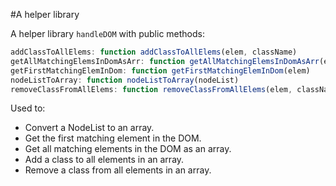 #A helper library

A helper library `handleDOM` with public methods:

```javascript
addClassToAllElems: function addClassToAllElems(elem, className)
getAllMatchingElemsInDomAsArr: function getAllMatchingElemsInDomAsArr(elem)​
getFirstMatchingElemInDom: function getFirstMatchingElemInDom(elem)​
nodeListToArray: function nodeListToArray(nodeList)​
removeClassFromAllElems: function removeClassFromAllElems(elem, className)

```

Used to:

- Convert a NodeList to an array.
- Get the first matching element in the DOM.
- Get all matching elements in the DOM as an array.
- Add a class to all elements in an array.
- Remove a class from all elements in an array.
